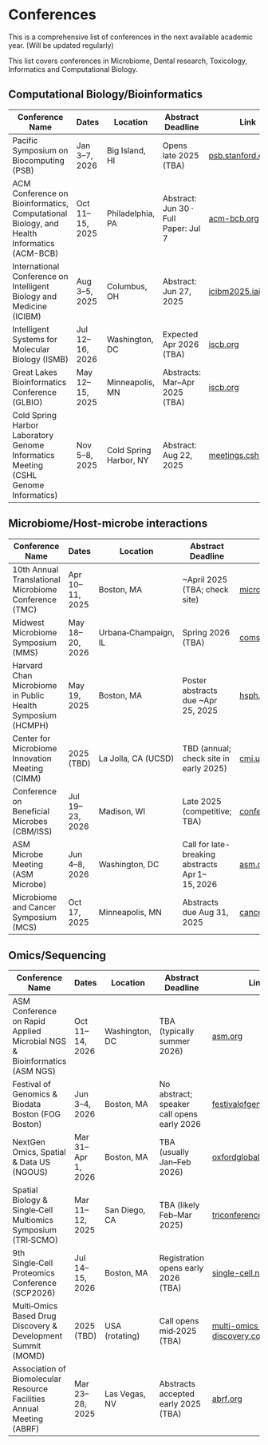 # Conferences
This is a comprehensive list of conferences in the next available academic year. (Will be updated regularly)

This list covers conferences in Microbiome, Dental research, Toxicology, Informatics and Computational Biology.

## Computational Biology/Bioinformatics

| Conference Name                                                                 | Dates           | Location             | Abstract Deadline                     | Link |
|----------------------------------------------------------------------------------|------------------|----------------------|----------------------------------------|------|
| Pacific Symposium on Biocomputing (PSB)                                         | Jan 3–7, 2026    | Big Island, HI       | Opens late 2025 (TBA)                 | [psb.stanford.edu](https://psb.stanford.edu) |
| ACM Conference on Bioinformatics, Computational Biology, and Health Informatics (ACM-BCB) | Oct 11–15, 2025  | Philadelphia, PA     | Abstract: Jun 30 · Full Paper: Jul 7  | [acm-bcb.org](https://acm-bcb.org) |
| International Conference on Intelligent Biology and Medicine (ICIBM)            | Aug 3–5, 2025    | Columbus, OH         | Abstract: Jun 27, 2025                | [icibm2025.iaibm.org](https://icibm2025.iaibm.org) |
| Intelligent Systems for Molecular Biology (ISMB)                                | Jul 12–16, 2026  | Washington, DC       | Expected Apr 2026 (TBA)               | [iscb.org](https://www.iscb.org/ismb2026) |
| Great Lakes Bioinformatics Conference (GLBIO)                                   | May 12–15, 2025  | Minneapolis, MN      | Abstracts: Mar–Apr 2025 (TBA)         | [iscb.org](https://www.iscb.org/cms_addon/events/details.php?uid=3200) |
| Cold Spring Harbor Laboratory Genome Informatics Meeting (CSHL Genome Informatics) | Nov 5–8, 2025    | Cold Spring Harbor, NY | Abstract: Aug 22, 2025             | [meetings.cshl.edu](https://meetings.cshl.edu/meetings.aspx?meet=GENINFO&year=25) |

## Microbiome/Host-microbe interactions

| Conference Name                                                 | Dates              | Location              | Abstract Deadline                    | Link |
|----------------------------------------------------------------------------------|--------------------|------------------------|---------------------------------------|------|
| 10th Annual Translational Microbiome Conference (TMC)                           | Apr 10–11, 2025    | Boston, MA             | ~April 2025 (TBA; check site)         | [microbiomeconference.com](https://www.microbiomeconference.com/) |
| Midwest Microbiome Symposium (MMS)                                              | May 18–20, 2026    | Urbana‑Champaign, IL   | Spring 2026 (TBA)                     | [coms.osu.edu](https://coms.osu.edu/events/save-date-midwest-microbiome-symposium-2025) |
| Harvard Chan Microbiome in Public Health Symposium (HCMPH)                      | May 19, 2025       | Boston, MA             | Poster abstracts due ~Apr 25, 2025    | [hsph.harvard.edu](https://hsph.harvard.edu/research/microbiome/hcmph-symposium/) |
| Center for Microbiome Innovation Meeting (CIMM)                                 | 2025 (TBD)         | La Jolla, CA (UCSD)    | TBD (annual; check site in early 2025) | [cmi.ucsd.edu](https://cmi.ucsd.edu/cimm/) |
| Conference on Beneficial Microbes (CBM/ISS)                                     | Jul 19–23, 2026    | Madison, WI            | Late 2025 (competitive; TBA)          | [conferences.union.wisc.edu](https://conferences.union.wisc.edu/microbes/) |
| ASM Microbe Meeting (ASM Microbe)                                               | Jun 4–8, 2026      | Washington, DC         | Call for late-breaking abstracts Apr 1–15, 2026 | [asm.org](https://asm.org/events/asm-microbe/home) |
| Microbiome and Cancer Symposium (MCS)                                           | Oct 17, 2025       | Minneapolis, MN        | Abstracts due Aug 31, 2025            | [cancer.umn.edu](https://cancer.umn.edu/events/microbiome-and-cancer-symposium-3) |

## Omics/Sequencing

| Conference Name                                                | Dates              | Location              | Abstract Deadline                    | Link |
|----------------------------------------------------------------------------------|--------------------|------------------------|---------------------------------------|------|
| ASM Conference on Rapid Applied Microbial NGS & Bioinformatics (ASM NGS)        | Oct 11–14, 2026    | Washington, DC         | TBA (typically summer 2026)           | [asm.org](https://asm.org/events/asm-ngs/home) |
| Festival of Genomics & Biodata Boston (FOG Boston)                              | Jun 3–4, 2026      | Boston, MA             | No abstract; speaker call opens early 2026 | [festivalofgenomics.com](https://festivalofgenomics.com/boston) |
| NextGen Omics, Spatial & Data US (NGOUS)                                        | Mar 31–Apr 1, 2026 | Boston, MA             | TBA (usually Jan–Feb 2026)            | [oxfordglobal.com](https://oxfordglobal.com/precision-medicine/events/nextgen-omics-us) |
| Spatial Biology & Single‑Cell Multiomics Symposium (TRI‑SCMO)                   | Mar 11–12, 2025    | San Diego, CA          | TBA (likely Feb–Mar 2025)             | [triconference.com](https://www.triconference.com/spatial-biology) |
| 9th Single‑Cell Proteomics Conference (SCP2026)                                 | Jul 14–15, 2026    | Boston, MA             | Registration opens early 2026 (TBA)   | [single-cell.net](https://single-cell.net/proteomics/scp2026) |
| Multi‑Omics Based Drug Discovery & Development Summit (MOMD)                    | 2025 (TBD)         | USA (rotating)         | Call opens mid‑2025 (TBA)             | [multi-omics-drug-discovery.com](https://multi-omics-drug-discovery.com/) |
| Association of Biomolecular Resource Facilities Annual Meeting (ABRF)           | Mar 23–28, 2025    | Las Vegas, NV          | Abstracts accepted early 2025 (TBA)   | [abrf.org](https://abrf.org) |
